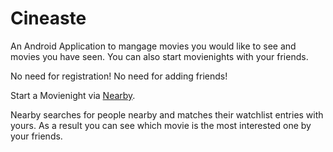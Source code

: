 Cineaste
==============

An Android Application to mangage movies you would like to see and movies you have seen. 
You can also start movienights with your friends.

No need for registration!
No need for adding friends!

Start a Movienight via [Nearby][nearbylink].

Nearby searches for people nearby and matches their watchlist entries with yours.
As a result you can see which movie is the most interested one by your friends.

[nearbylink]: https://developers.google.com/nearby/messages/overview
